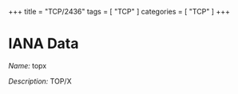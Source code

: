 +++
title = "TCP/2436"
tags = [ "TCP" ]
categories = [ "TCP" ]
+++

# IANA Data

_Name:_ topx

_Description:_ TOP/X

